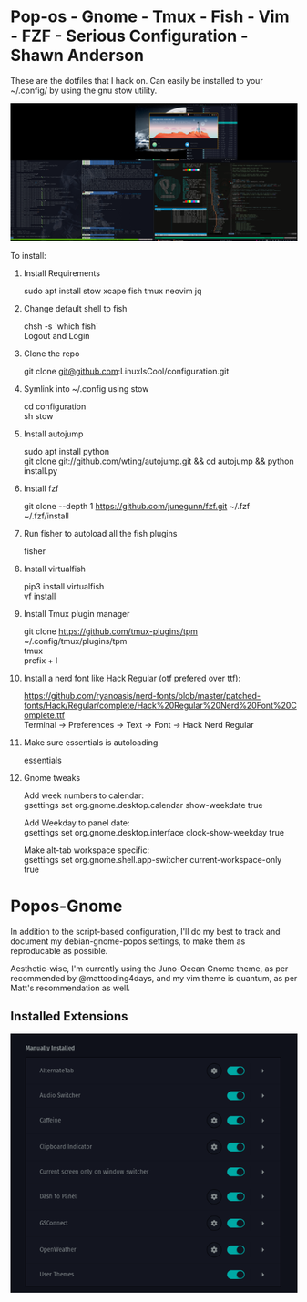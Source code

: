 # Pop-os - Gnome - Tmux - Fish - Vim - FZF - Serious Configuration - Shawn Anderson
These are the dotfiles that I hack on. Can easily be installed to your ~/.config/ by using the gnu stow utility.

<div align="center">
  <img src="https://raw.githubusercontent.com/LinuxIsCool/configuration/master/popos-gnome/Screenshot%20from%202020-09-29%2001-56-33.png"/>
</div>

To install:  
1. Install Requirements
	
	sudo apt install stow xcape fish tmux neovim jq
	
2. Change default shell to fish
  
	chsh -s \`which fish\`  
	Logout and Login 
	
2. Clone the repo  

	git clone git@github.com:LinuxIsCool/configuration.git  
	
3. Symlink into ~/.config using stow  

	cd configuration  
	sh stow  
	
5. Install autojump

	sudo apt install python  
	git clone git://github.com/wting/autojump.git && cd autojump && python install.py
	
6. Install fzf

	git clone --depth 1 https://github.com/junegunn/fzf.git ~/.fzf                
	~/.fzf/install 
	
7. Run fisher to autoload all the fish plugins

	fisher
	
8. Install virtualfish

	pip3 install virtualfish  
	vf install  
	
9. Install Tmux plugin manager

	git clone https://github.com/tmux-plugins/tpm ~/.config/tmux/plugins/tpm  
	tmux  
	prefix + I  
	
10. Install a nerd font like Hack Regular (otf prefered over ttf): 
 
	https://github.com/ryanoasis/nerd-fonts/blob/master/patched-fonts/Hack/Regular/complete/Hack%20Regular%20Nerd%20Font%20Complete.ttf  
	Terminal -> Preferences -> Text -> Font -> Hack Nerd Regular  
	
11. Make sure essentials is autoloading

	essentials

12. Gnome tweaks
	
	Add week numbers to calendar:  
	gsettings set org.gnome.desktop.calendar show-weekdate true
	
	Add Weekday to panel date:  
	gsettings set org.gnome.desktop.interface clock-show-weekday true
	
	Make alt-tab workspace specific:  
	gsettings set org.gnome.shell.app-switcher current-workspace-only true
	
	
# Popos-Gnome
In addition to the script-based configuration, I'll do my best to track and document my debian-gnome-popos settings, to make them as reproducable as possible.

Aesthetic-wise, I'm currently using the Juno-Ocean Gnome theme, as per recommended by @mattcoding4days, and my vim theme is quantum, as per Matt's recommendation as well.

## Installed Extensions
<div align="center">
  <img src="https://raw.githubusercontent.com/LinuxIsCool/configuration/master/popos-gnome/extensions-nov-26-2020.png"/>
</div>
